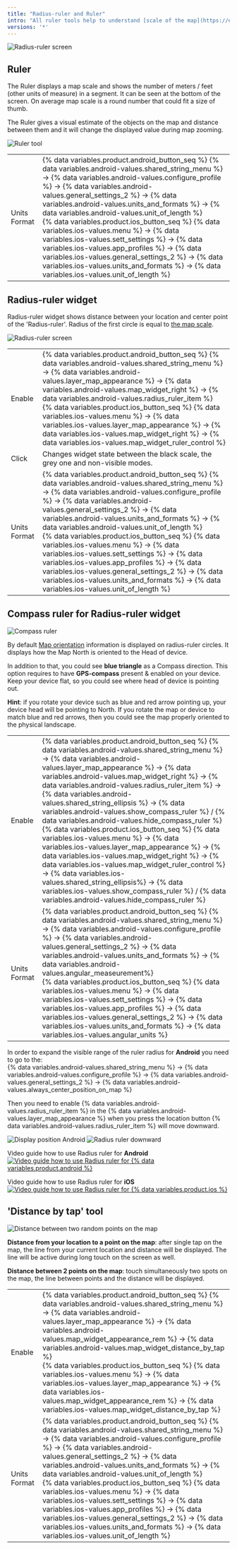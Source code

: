 ```yaml
---
title: "Radius-ruler and Ruler"
intro: "All ruler tools help to understand [scale of the map](https://en.wikipedia.org/wiki/Scale_(map)) and measure distances. Radius-ruler tool helps to determine the radius around the selected point on the map via displaying distance-circles on the map. Distance by tap tool helps to calculate the distance between selected points or to find the distance to a specific point. "
versions: '*'
---
```


![Radius-ruler screen](/assets/images/widgets/radius_ruler_screen.png)

## Ruler

The Ruler displays a map scale and shows the number of meters / feet (other units of measure) in a segment. It can be seen at the bottom of the screen. On average map scale is a round number that could fit a size of thumb. 

The Ruler gives a visual estimate of the objects on the map and distance between them and it will change the displayed value during map zooming.

![Ruler tool](/assets/images/widgets/ruler_tool_map.png)


| | |
|------------|------------|
| Units Format | {% data variables.product.android_button_seq %} {% data variables.android-values.shared_string_menu %} → {% data variables.android-values.configure_profile %} → {% data variables.android-values.general_settings_2 %} → {% data variables.android-values.units_and_formats %} → {% data variables.android-values.unit_of_length %} <br> {% data variables.product.ios_button_seq %} {% data variables.ios-values.menu %} → {% data variables.ios-values.sett_settings %} → {% data variables.ios-values.app_profiles %} → {% data variables.ios-values.general_settings_2 %} → {% data variables.ios-values.units_and_formats %} → {% data variables.ios-values.unit_of_length %}   |


## Radius-ruler widget
Radius-ruler widget shows distance between your location and center point of the 'Radius-ruler'. Radius of the first circle is equal to [the map scale](#ruler).

![Radius-ruler screen](/assets/images/widgets/radius_ruler_widget.png)

| | |
|------------|------------|
| Enable | {% data variables.product.android_button_seq %} {% data variables.android-values.shared_string_menu %} → {% data variables.android-values.layer_map_appearance %} → {% data variables.android-values.map_widget_right %} → {% data variables.android-values.radius_ruler_item %}   <br>  {% data variables.product.ios_button_seq %} {% data variables.ios-values.menu %} → {% data variables.ios-values.layer_map_appearance %} → {% data variables.ios-values.map_widget_right %} → {% data variables.ios-values.map_widget_ruler_control %} |
| Click | Сhanges widget state between the black scale, the grey one and non-visible modes. |
| Units Format | {% data variables.product.android_button_seq %} {% data variables.android-values.shared_string_menu %} → {% data variables.android-values.configure_profile %} → {% data variables.android-values.general_settings_2 %} → {% data variables.android-values.units_and_formats %} → {% data variables.android-values.unit_of_length %} <br> {% data variables.product.ios_button_seq %} {% data variables.ios-values.menu %} → {% data variables.ios-values.sett_settings %} → {% data variables.ios-values.app_profiles %} → {% data variables.ios-values.general_settings_2 %} → {% data variables.ios-values.units_and_formats %} → {% data variables.ios-values.unit_of_length %}   |

## Compass ruler for Radius-ruler widget

![Compass ruler](/assets/images/widgets/compass_ruler.png)

By default [Map orientation](https://docs.osmand.net/en/main@latest/osmand/map/interact-with-map#map-orientation--compass) information is displayed on radius-ruler circles. It displays how the Map North is oriented to the Head of device. 

In addition to that, you could see **blue triangle** as a Compass direction. This option requires to have **GPS-compass** present & enabled on your device. Keep your device flat, so you could see where head of device is pointing out. 

**Hint**: if you rotate your device such as blue and red arrow pointing up, your device head will be pointing to North. If you rotate the map or device to match blue and red arrows, then you could see the map properly oriented to the physical landscape.

| | |
|------------|------------|
| Enable | {% data variables.product.android_button_seq %} {% data variables.android-values.shared_string_menu %} → {% data variables.android-values.layer_map_appearance %} → {% data variables.android-values.map_widget_right %} → {% data variables.android-values.radius_ruler_item %} → {% data variables.android-values.shared_string_ellipsis %} → {% data variables.android-values.show_compass_ruler %} / {% data variables.android-values.hide_compass_ruler %}   <br>  {% data variables.product.ios_button_seq %} {% data variables.ios-values.menu %} → {% data variables.ios-values.layer_map_appearance %} → {% data variables.ios-values.map_widget_right %} → {% data variables.ios-values.map_widget_ruler_control %} → {% data variables.ios-values.shared_string_ellipsis%} → {% data variables.ios-values.show_compass_ruler %} / {% data variables.android-values.hide_compass_ruler %}  |
| Units Format | {% data variables.product.android_button_seq %} {% data variables.android-values.shared_string_menu %} → {% data variables.android-values.configure_profile %} → {% data variables.android-values.general_settings_2 %} → {% data variables.android-values.units_and_formats %} → {% data variables.android-values.angular_measeurement%} <br> {% data variables.product.ios_button_seq %} {% data variables.ios-values.menu %} → {% data variables.ios-values.sett_settings %} → {% data variables.ios-values.app_profiles %} → {% data variables.ios-values.general_settings_2 %} → {% data variables.ios-values.units_and_formats %} → {% data variables.ios-values.angular_units %}   |

<!--The {% data variables.android-values.radius_ruler_item %} can be placed both in the center of the screen or shifted downward, which allows you to measure the distance from the current location to a more distant point.
In order to move {% data variables.android-values.radius_ruler_item %} downard you need to turn off  {% data variables.android-values.always_center_position_on_map %}.

  <br> {% data variables.product.ios_button_seq %} {% data variables.ios-values.menu %} → {% data variables.ios-values.sett_settings %} → select profile → {% data variables.ios-values.general_settings_2 %} → {% data variables.ios-values.always_center_position_on_map %}-->

In order to expand the visible range of the ruler radius for **Android** you need to go to the: <br>
{% data variables.android-values.shared_string_menu %} → {% data variables.android-values.configure_profile %} → {% data variables.android-values.general_settings_2 %} → {% data variables.android-values.always_center_position_on_map %}

Then you need to enable {% data variables.android-values.radius_ruler_item %} in the {% data variables.android-values.layer_map_appearance %} when you press the location button {% data variables.android-values.radius_ruler_item %} will move downward.

![Display position Android](/assets/images/widgets/radius_ruler_display_position_android.png) ![Radius ruler downward](/assets/images/widgets/radius_ruler_downward_android.png)

Video guide how to use Radius ruler for **Android**
[![Video guide how to use Radius ruler for {% data variables.product.android %}](/assets/images/widgets/radius_ruler_video_android.png)](https://www.youtube.com/watch?v=MWT20dVtkDc)

Video guide how to use Radius ruler for **iOS**
[![Video guide how to use Radius ruler for {% data variables.product.ios %}](/assets/images/widgets/radius_ruler_video_ios.png)](https://www.youtube.com/watch?v=C9QLQ52ndiA&t=10s)

## 'Distance by tap' tool

![Distance between two random points on the map](/assets/images/widgets/distance_between_two_random_points.png)

**Distance from your location to a point on the map**: after single tap on the map, the line from your current location and distance will be displayed. The line will be active during long touch on the screen as well.

**Distance between 2 points on the map**: touch simultaneously two spots on the map, the line between points and the distance will be displayed.

| | |
|------------|------------|
| Enable | {% data variables.product.android_button_seq %} {% data variables.android-values.shared_string_menu %} → {% data variables.android-values.layer_map_appearance %} → {% data variables.android-values.map_widget_appearance_rem %} → {% data variables.android-values.map_widget_distance_by_tap %}   <br> {% data variables.product.ios_button_seq %} {% data variables.ios-values.menu %} → {% data variables.ios-values.layer_map_appearance %} → {% data variables.ios-values.map_widget_appearance_rem %} → {% data variables.ios-values.map_widget_distance_by_tap %} |
| Units Format | {% data variables.product.android_button_seq %} {% data variables.android-values.shared_string_menu %} → {% data variables.android-values.configure_profile %} → {% data variables.android-values.general_settings_2 %} → {% data variables.android-values.units_and_formats %} → {% data variables.android-values.unit_of_length %} <br> {% data variables.product.ios_button_seq %} {% data variables.ios-values.menu %} → {% data variables.ios-values.sett_settings %} → {% data variables.ios-values.app_profiles %} → {% data variables.ios-values.general_settings_2 %} → {% data variables.ios-values.units_and_formats %} → {% data variables.ios-values.unit_of_length %}   |
